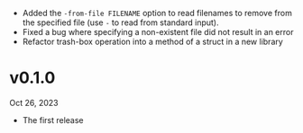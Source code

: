 - Added the `-from-file FILENAME` option to read filenames to remove from the specified file (use `-` to read from standard input).
- Fixed a bug where specifying a non-existent file did not result in an error
- Refactor trash-box operation into a method of a struct in a new library

v0.1.0
======
Oct 26, 2023

- The first release

